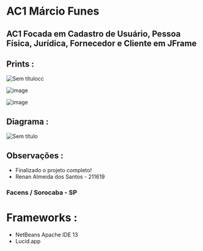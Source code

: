 
# AC1 Márcio Funes 

## AC1 Focada em Cadastro de Usuário, Pessoa Física, Jurídica, Fornecedor e Cliente em JFrame

## Prints : 
![Sem títulocc](https://user-images.githubusercontent.com/98130954/166179356-6f60954b-8794-42f7-8060-0b2cfb2f775b.png)

![image](https://user-images.githubusercontent.com/98130954/166179381-f6e680e2-3d4a-433e-8e3b-afb7e7b19383.png)

![image](https://user-images.githubusercontent.com/98130954/166179412-61d204b6-5e92-4bf6-a4ba-0db486aaff4b.png)

## Diagrama :
![Sem título](https://user-images.githubusercontent.com/98130954/166179479-14a5a048-05dd-48d3-b2bd-723515f20420.png)

## Observações :
- Finalizado o projeto completo! 
- Renan Almeida dos Santos - 211619 

### Facens / Sorocaba - SP

# Frameworks :  
- NetBeans Apache IDE 13
- Lucid.app

